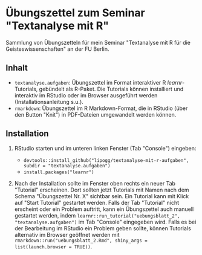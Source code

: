 # Übungszettel zum Seminar "Textanalyse mit R"

Sammlung von Übungszetteln für mein Seminar "Textanalyse mit R für die Geisteswissenschaften" an der FU Berlin. 

## Inhalt

- `textanalyse.aufgaben`: Übungszettel im Format interaktiver R *learnr*-Tutorials, gebündelt als R-Paket. Die Tutorials können installiert und interaktiv im RStudio oder im Browser ausgeführt werden (Installationsanleitung s.u.).
- `rmarkdown`: Übungszettel im R Markdown-Format, die in RStudio (über den Button "Knit") in PDF-Dateien umgewandelt werden können.  

## Installation 

1. RStudio starten und im unteren linken Fenster (Tab "Console") eingeben: 

    - `devtools::install_github("lipogg/textanalyse-mit-r-aufgaben", subdir = "textanalyse.aufgaben")`
    - `install.packages("learnr")` 

2. Nach der Installation sollte im Fenster oben rechts ein neuer Tab "Tutorial" erscheinen. Dort sollten jetzt Tutorials mit Namen nach dem Schema "Übungszettel Nr. X" sichtbar sein. Ein Tutorial kann mit Klick auf "Start Tutorial" gestartet werden. Falls der Tab "Tutorial" nicht erscheint oder ein Problem auftritt, kann ein Übungszettel auch manuell gestartet werden, indem `learnr::run_tutorial("uebungsblatt_2", "textanalyse.aufgaben")` im Tab "Console" eingegeben wird. Falls es bei der Bearbeitung im RStudio ein Problem geben sollte, können Tutorials alternativ im Browser geöffnet werden mit `rmarkdown::run("uebungsblatt_2.Rmd", shiny_args = list(launch.browser = TRUE))`. 

